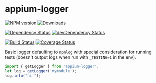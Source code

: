 appium-logger
===================
[![NPM version](http://img.shields.io/npm/v/appium-logger.svg)](https://npmjs.org/package/appium-logger) 
[![Downloads](http://img.shields.io/npm/dm/appium-logger.svg)](https://npmjs.org/package/appium-logger)

[![Dependency Status](https://david-dm.org/appium/logger.svg)](https://david-dm.org/appium/appium-logger)
[![devDependency Status](https://david-dm.org/appium/logger/dev-status.svg)](https://david-dm.org/appium/appium-logger#info=devDependencies)

[![Build Status](https://travis-ci.org/appium/logger.svg?branch=master)](https://travis-ci.org/appium/logger)
[![Coverage Status](https://coveralls.io/repos/appium/logger/badge.svg?branch=master)](https://coveralls.io/r/appium/logger?branch=master)

Basic logger defaulting to `npmlog` with special consideration for running
tests (doesn't output logs when run with `_TESTING=1` in the env).

```js
import { getLogger } from 'appium-logger';
let log = getLogger('mymodule');
log.info("hi!");
```

